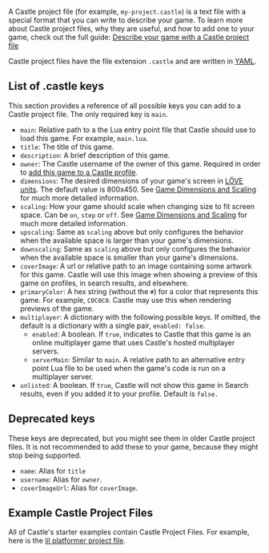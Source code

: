 A Castle project file (for example, `my-project.castle`) is a text file with a special format that you can write to describe your game. To learn more about Castle project files, why they are useful, and how to add one to your game, check out the full guide: [Describe your game with a Castle project file](/posts/@castle/describe-your-game-with-castle-file)

Castle project files have the file extension `.castle` and are written in [YAML](https://en.wikipedia.org/wiki/YAML).

## List of .castle keys

This section provides a reference of all possible keys you can add to a Castle project file. The only required key is `main`.

- `main`: Relative path to a the Lua entry point file that Castle should use to load this game. For example, `main.lua`.
- `title`: The title of this game.
- `description`: A brief description of this game.
- `owner`: The Castle username of the owner of this game. Required in order to [add this game to a Castle profile](/posts/@castle/adding-game-to-castle-profile).
- `dimensions`: The desired dimensions of your game's screen in [LÖVE units](https://love2d.org/wiki/love.graphics.getDimensions). The default value is 800x450. See [Game Dimensions and Scaling](/posts/@castle/game-dimensions-and-scaling) for much more detailed information.
- `scaling`: How your game should scale when changing size to fit screen space. Can be `on`, `step` or `off`. See [Game Dimensions and Scaling](/posts/@castle/game-dimensions-and-scaling) for much more detailed information.
- `upscaling`: Same as `scaling` above but only configures the behavior when the available space is larger than your game's dimensions.
- `downscaling`: Same as `scaling` above but only configures the behavior when the available space is smaller than your game's dimensions.
- `coverImage`: A url or relative path to an image containing some artwork for this game. Castle will use this image when showing a preview of this game on profiles, in search results, and elsewhere.
- `primaryColor`: A hex string (without the `#`) for a color that represents this game. For example, `C0C0C0`. Castle may use this when rendering previews of the game.
- `multiplayer`: A dictionary with the following possible keys. If omitted, the default is a dictionary with a single pair, `enabled: false`.
  - `enabled`: A boolean. If `true`, indicates to Castle that this game is an online multiplayer game that uses Castle's hosted multiplayer servers.
  - `serverMain`: Similar to `main`. A relative path to an alternative entry point Lua file to be used when the game's code is run on a multiplayer server.
- `unlisted`: A boolean. If `true`, Castle will not show this game in Search results, even if you added it to your profile. Default is `false.`

## Deprecated keys

These keys are deprecated, but you might see them in older Castle project files. It is not recommended to add these to your game, because they might stop being supported.

- `name`: Alias for `title`
- `username`: Alias for `owner`.
- `coverImageUrl`: Alias for `coverImage`.

## Example Castle Project Files

All of Castle's starter examples contain Castle Project Files. For example, here is the [lil platformer project file](https://github.com/bridgs/lil-platformer/blob/master/lil-platformer.castle).